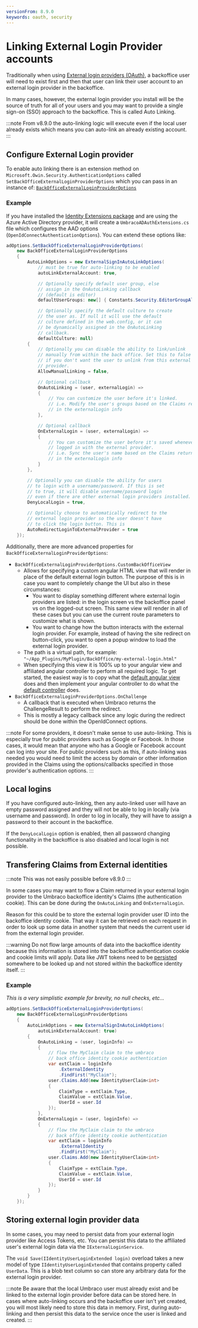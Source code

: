 ```yaml
---
versionFrom: 8.9.0
keywords: oauth, security
---
```


# Linking External Login Provider accounts

Traditionally when using [External login providers (OAuth)](../external-login-providers/index-v7), a backoffice user will need to exist first and then that user can link their user account to an external login provider in the backoffice.

In many cases, however, the external login provider you install will be the source of truth for all of your users and you may want to provide a single sign-on (SSO) approach to the backoffice. This is called Auto Linking.

:::note
From v8.9.0 the auto-linking logic will execute even if the local user already exists which means you can auto-link an already existing account.
:::


## Configure External Login provider

To enable auto linking there is an extension method on `Microsoft.Owin.Security.AuthenticationOptions` called `SetBackOfficeExternalLoginProviderOptions` which you can pass in an instance of: [`BackOfficeExternalLoginProviderOptions`](https://github.com/umbraco/Umbraco-CMS/blob/v8/contrib/src/Umbraco.Web/Security/BackOfficeExternalLoginProviderOptions.cs)

### Example

If you have installed the [Identity Extensions package](https://github.com/umbraco/UmbracoIdentityExtensions) and are using the Azure Active Directory provider, it will create a `UmbracoADAuthExtensions.cs` file which configures the AAD options (`OpenIdConnectAuthenticationOptions`). You can extend these options like:

```cs
adOptions.SetBackOfficeExternalLoginProviderOptions(
    new BackOfficeExternalLoginProviderOptions
    {
        AutoLinkOptions = new ExternalSignInAutoLinkOptions(
            // must be true for auto-linking to be enabled
            autoLinkExternalAccount: true,

            // Optionally specify default user group, else
            // assign in the OnAutoLinking callback
            // (default is editor)
            defaultUserGroups: new[] { Constants.Security.EditorGroupAlias },

            // Optionally specify the default culture to create
            // the user as. If null it will use the default
            // culture defined in the web.config, or it can
            // be dynamically assigned in the OnAutoLinking
            // callback.
            defaultCulture: null)
        {
            // Optionally you can disable the ability to link/unlink
            // manually from within the back office. Set this to false
            // if you don't want the user to unlink from this external
            // provider.
            AllowManualLinking = false,

            // Optional callback
            OnAutoLinking = (user, externalLogin) =>
            {
                // You can customize the user before it's linked.
                // i.e. Modify the user's groups based on the Claims returned
                // in the externalLogin info
            },

            // Optional callback
            OnExternalLogin = (user, externalLogin) =>
            {
                // You can customize the user before it's saved whenever they have
                // logged in with the external provider.
                // i.e. Sync the user's name based on the Claims returned
                // in the externalLogin info
            }
        },

        // Optionally you can disable the ability for users
        // to login with a username/password. If this is set
        // to true, it will disable username/password login
        // even if there are other external login providers installed.
        DenyLocalLogin = true,

        // Optionally choose to automatically redirect to the
        // external login provider so the user doesn't have
        // to click the login button. This is
        AutoRedirectLoginToExternalProvider = true
    });
```

Additionally, there are more advanced properties for `BackOfficeExternalLoginProviderOptions`:

* `BackOfficeExternalLoginProviderOptions.CustomBackOfficeView`
  * Allows for specifying a custom angular HTML view that will render in place of the default external login button. The purpose of this is in case you want to completely change the UI but also in these circumstances:
    * You want to display something different where external login providers are listed: in the login screen vs the backoffice panel vs on the logged-out screen. This same view will render in all of these cases but you can use the current route parameters to customize what is shown.
    * You want to change how the button interacts with the external login provider. For example, instead of having the site redirect on button-click, you want to open a popup window to load the external login provider.
  * The path is a virtual path, for example: `"~/App_Plugins/MyPlugin/BackOffice/my-external-login.html"`
  * When specifying this view it is 100% up to your angular view and affiliated angular controller to perform all required logic. To get started, the easiest way is to copy what the [default angular view](https://github.com/umbraco/Umbraco-CMS/blob/v8/contrib/src/Umbraco.Web.UI.Client/src/views/components/application/umb-login.html#L126-L140) does and then implement your angular controller to do what the [default controller](https://github.com/umbraco/Umbraco-CMS/blob/v8/contrib/src/Umbraco.Web.UI.Client/src/common/directives/components/application/umblogin.directive.js#L48) does.
* `BackOfficeExternalLoginProviderOptions.OnChallenge`
  * A callback that is executed when Umbraco returns the ChallengeResult to perform the redirect.
  * This is mostly a legacy callback since any logic during the redirect should be done within the OpenIdConnect options.

:::note
For some providers, it doesn't make sense to use auto-linking. This is especially true for public providers such as Google or Facebook. In those cases, it would mean that anyone who has a Google or Facebook account can log into your site. For public providers such as this, if auto-linking was needed you would need to limit the access by domain or other information provided in the Claims using the options/callbacks specified in those provider's authentication options.
:::

## Local logins

If you have configured auto-linking, then any auto-linked user will have an empty password assigned and they will not be able to log in locally (via username and password). In order to log in locally, they will have to assign a password to their account in the backoffice.

If the `DenyLocalLogin` option is enabled, then all password changing functionality in the backoffice is also disabled and local login is not possible.

## Transfering Claims from External identities

:::note
This was not easily possible before v8.9.0
:::

In some cases you may want to flow a Claim returned in your external login provider to the Umbraco backoffice identity's Claims (the authentication cookie). This can be done during the `OnAutoLinking` and `OnExternalLogin`.

Reason for this could be to store the external login provider user ID into the backoffice identity cookie. That way it can be retrieved on each request in order to look up some data in another system that needs the current user id from the external login provider.

:::warning
Do not flow large amounts of data into the backoffice identity because this information is stored into the backoffice authentication cookie and cookie limits will apply. Data like JWT tokens need to be [persisted](#storing-external-login-provider-data) somewhere to be looked up and not stored within the backoffice identity itself.
:::

### Example

_This is a very simplistic example for brevity, no null checks, etc..._

```cs
adOptions.SetBackOfficeExternalLoginProviderOptions(
    new BackOfficeExternalLoginProviderOptions
    {
        AutoLinkOptions = new ExternalSignInAutoLinkOptions(
            autoLinkExternalAccount: true)
        {
            OnAutoLinking = (user, loginInfo) =>
            {
                // flow the MyClaim claim to the umbraco
                // back office identity cookie authentication
                var extClaim = loginInfo
                    .ExternalIdentity
                    .FindFirst("MyClaim");
                user.Claims.Add(new IdentityUserClaim<int>
                {
                    ClaimType = extClaim.Type,
                    ClaimValue = extClaim.Value,
                    UserId = user.Id
                });
            },
            OnExternalLogin = (user, loginInfo) =>
            {
                // flow the MyClaim claim to the umbraco
                // back office identity cookie authentication
                var extClaim = loginInfo
                    .ExternalIdentity
                    .FindFirst("MyClaim");
                user.Claims.Add(new IdentityUserClaim<int>
                {
                    ClaimType = extClaim.Type,
                    ClaimValue = extClaim.Value,
                    UserId = user.Id
                });
            }
        }
    });
```

## Storing external login provider data

In some cases, you may need to persist data from your external login provider like Access Tokens, etc. You can persist this data to the affiliated user's external login data via the `IExternalLoginService`.

The `void Save(IIdentityUserLoginExtended login)` overload takes a new model of type `IIdentityUserLoginExtended` that contains property called `UserData`. This is a blob text column so can store any arbitrary data for the external login provider.

:::note
Be aware that the local Umbraco user must already exist and be linked to the external login provider before data can be stored here. In cases where auto-linking occurs and the backoffice user isn't yet created, you will most likely need to store this data in memory. First, during auto-linking and then persist this data to the service once the user is linked and created.
:::
